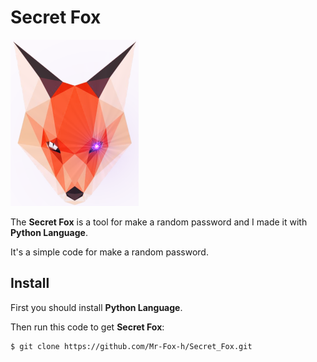 # Secret Fox

![](./Fox.png)

The **Secret Fox** is a tool for make a random password and I made it with **Python Language**.

It's a simple code for make a random password.

## Install

First you should install **Python Language**.

Then run this code to get **Secret Fox**:

```
$ git clone https://github.com/Mr-Fox-h/Secret_Fox.git
```

